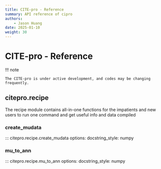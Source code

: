 ```yaml
---
title: CITE-pro - Reference
summary: API reference of cipro
authors:
    - Jason Huang
date: 2025-01-10
weight: 30
---
```


# CITE-pro - Reference

!!! note

    The CITE-pro is under active development, and codes may be changing frequently.

## citepro.recipe
The recipe module contains all-in-one functions for the impatients and new users to run one command and get useful info and data compiled

### create_mudata
::: citepro.recipe.create_mudata
    options:
        docstring_style: numpy

### mu_to_ann
::: citepro.recipe.mu_to_ann
    options:
        docstring_style: numpy

